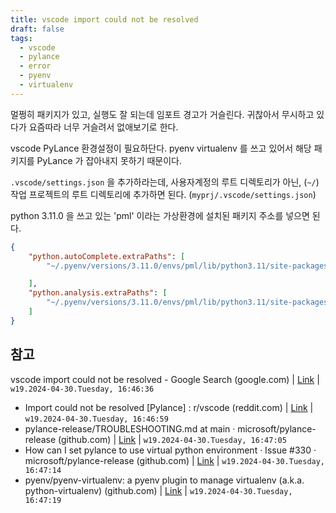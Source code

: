 ```yaml
---
title: vscode import could not be resolved
draft: false
tags:
  - vscode
  - pylance
  - error
  - pyenv
  - virtualenv
---
```


멀쩡히 패키지가 있고, 실행도 잘 되는데 임포트 경고가 거슬린다.
귀찮아서 무시하고 있다가 요즘따라 너무 거슬려서 없애보기로 한다.

vscode PyLance 환경설정이 필요하단다.
pyenv virtualenv 를 쓰고 있어서 해당 패키지를 PyLance 가 잡아내지 못하기 때문이다.

`.vscode/settings.json` 을 추가하라는데, 
사용자계정의 루트 디렉토리가 아닌, (`~/`)
작업 프로젝트의 루트 디렉토리에 추가하면 된다.
(`myprj/.vscode/settings.json`)

python 3.11.0 을 쓰고 있는 'pml' 이라는 가상환경에 설치된 패키지 주소를 넣으면 된다.

```json
{
	"python.autoComplete.extraPaths": [
		"~/.pyenv/versions/3.11.0/envs/pml/lib/python3.11/site-packages",

	],
	"python.analysis.extraPaths": [
		"~/.pyenv/versions/3.11.0/envs/pml/lib/python3.11/site-packages"
	]
}
```
 
## 참고 

vscode import could not be resolved - Google Search (google.com) | [Link](https://www.google.com/search?q=vscode+import+could+not+be+resolved&oq=vscode+Import+&sourceid=chrome&ie=UTF-8) | `w19.2024-04-30.Tuesday, 16:46:36`
- Import could not be resolved [Pylance] : r/vscode (reddit.com) | [Link](https://www.reddit.com/r/vscode/comments/o67qm5/import_could_not_be_resolved_pylance/) | `w19.2024-04-30.Tuesday, 16:46:59`
- pylance-release/TROUBLESHOOTING.md at main · microsoft/pylance-release (github.com) | [Link](https://github.com/microsoft/pylance-release/blob/main/TROUBLESHOOTING.md#unresolved-import-warnings) | `w19.2024-04-30.Tuesday, 16:47:05`
- How can I set pylance to use virtual python environment · Issue #330 · microsoft/pylance-release (github.com) | [Link](https://github.com/microsoft/pylance-release/issues/330) | `w19.2024-04-30.Tuesday, 16:47:14`
- pyenv/pyenv-virtualenv: a pyenv plugin to manage virtualenv (a.k.a. python-virtualenv) (github.com) | [Link](https://github.com/pyenv/pyenv-virtualenv?tab=readme-ov-file#usage) | `w19.2024-04-30.Tuesday, 16:47:19`
